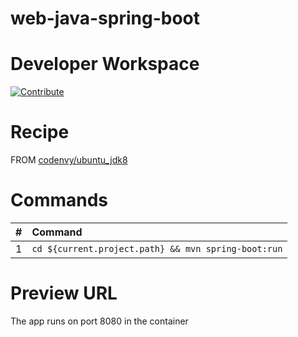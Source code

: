 # web-java-spring-boot

# Developer Workspace

[![Contribute](http://beta.codenvy.com/factory/resources/codenvy-contribute.svg)](http://beta.codenvy.com/f?id=sz7uzyofb8olekkn)

# Recipe

FROM [codenvy/ubuntu_jdk8](https://hub.docker.com/r/codenvy/ubuntu_jdk8/)

# Commands

| #       | Command           | 
| :------------- |:------------- |
| 1      | `cd ${current.project.path} && mvn spring-boot:run` |

# Preview URL

The app runs on port 8080 in the container
